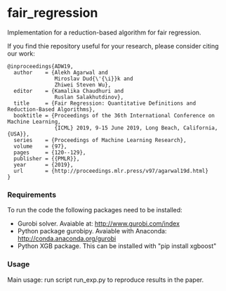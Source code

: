# fair_regression
Implementation for a reduction-based algorithm for fair regression.



If you find thie repository useful for your research, please consider citing our work:

```
@inproceedings{ADW19,
  author    = {Alekh Agarwal and
               Miroslav Dud{\'{\i}}k and
               Zhiwei Steven Wu},
  editor    = {Kamalika Chaudhuri and
               Ruslan Salakhutdinov},
  title     = {Fair Regression: Quantitative Definitions and Reduction-Based Algorithms},
  booktitle = {Proceedings of the 36th International Conference on Machine Learning,
               {ICML} 2019, 9-15 June 2019, Long Beach, California, {USA}},
  series    = {Proceedings of Machine Learning Research},
  volume    = {97},
  pages     = {120--129},
  publisher = {{PMLR}},
  year      = {2019},
  url       = {http://proceedings.mlr.press/v97/agarwal19d.html}
}
```





### Requirements
To run the code the following packages need to be installed:
- Gurobi solver. Avaiable at: http://www.gurobi.com/index
- Python package gurobipy. Avaiable with Anaconda: http://conda.anaconda.org/gurobi
- Python XGB package. This can be installed with "pip install xgboost"



### Usage
Main usage: run script run_exp.py to reproduce results in the paper.

